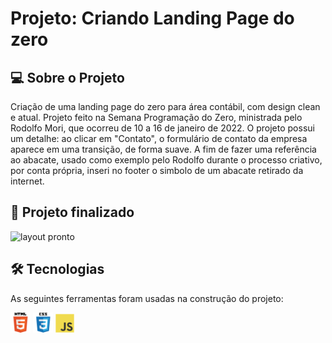 # Projeto: Criando Landing Page do zero

## 💻 Sobre o Projeto
Criação de uma landing page do zero para área contábil, com design clean e atual. Projeto feito na Semana Programação do Zero, ministrada pelo Rodolfo Mori, que ocorreu de 10 a 16 de janeiro de 2022. O projeto possui um detalhe: ao clicar em "Contato", o formulário de contato da empresa aparece em uma transição, de forma suave. A fim de  fazer uma referência ao abacate, usado como exemplo pelo Rodolfo durante o processo criativo, por conta própria, inseri no footer o simbolo de um abacate retirado da internet.  

## 🎨 Projeto finalizado
![layout pronto](https://user-images.githubusercontent.com/97350806/170838167-b241e514-7a8b-4dab-b9b7-59df434dfa7c.png)


## 🛠 Tecnologias
As seguintes ferramentas foram usadas na construção do projeto:

<code><img height="32" src="https://raw.githubusercontent.com/github/explore/80688e429a7d4ef2fca1e82350fe8e3517d3494d/topics/html/html.png" alt="HTML5"/></code>
<code><img height="32" src="https://raw.githubusercontent.com/github/explore/80688e429a7d4ef2fca1e82350fe8e3517d3494d/topics/css/css.png" alt="CSS"/></code>
<code><img height="30" src="https://github.com/devicons/devicon/blob/master/icons/javascript/javascript-original.svg" alt="JavaScript"/></code>
